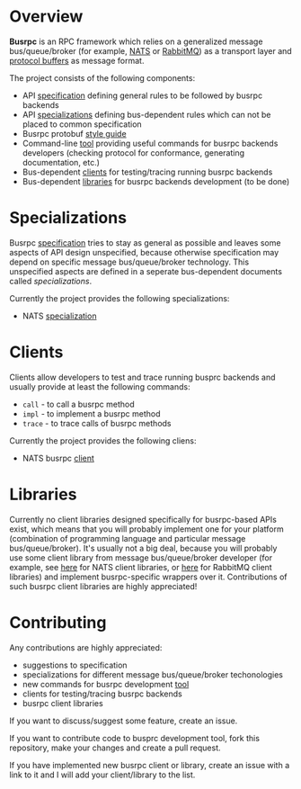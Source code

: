 # Overview

**Busrpc** is an RPC framework which relies on a generalized message bus/queue/broker (for example, [NATS](https://nats.io/) or [RabbitMQ](https://rabbitmq.com/)) as a transport layer and [protocol buffers](https://developers.google.com/protocol-buffers) as message format.

The project consists of the following components:
* API [specification](./docs/busrpc.md) defining general rules to be followed by busrpc backends
* API [specializations](Specializations) defining bus-dependent rules which can not be placed to common specification
* Busrpc protobuf [style guide](./docs/style.md)
* Command-line [tool](./docs/tools/busrpc-tool.md) providing useful commands for busrpc backends developers (checking protocol for conformance, generating documentation, etc.)
* Bus-dependent [clients](./README.md#Clients) for testing/tracing running busrpc backends
* Bus-dependent [libraries](Libraries) for busrpc backends development (to be done)

# Specializations

Busrpc [specification](./busrpc.md) tries to stay as general as possible and leaves some aspects of API design unspecified, because otherwise specification may depend on specific message bus/queue/broker technology. This unspecified aspects are defined in a seperate bus-dependent documents called *specializations*.

Currently the project provides the following specializations:
* NATS [specialization](./docs/specializations/nats-busrpc.md)

# Clients

Clients allow developers to test and trace running busprc backends and usually provide at least the following commands:
* `call` - to call a busrpc method
* `impl` - to implement a busrpc method
* `trace` - to trace calls of busrpc methods

Currently the project provides the following cliens:
* NATS busrpc [client](https://github.com/pananton/nats-busrpc-cli)

# Libraries

Currently no client libraries designed specifically for busrpc-based APIs exist, which means that you will probably implement one for your platform (combination of programming language and particular message bus/queue/broker). It's usually not a big deal, because you will probably use some client library from message bus/queue/broker developer (for example, see [here](https://nats.io/download/#nats-clients) for NATS client libraries, or [here](https://www.rabbitmq.com/devtools.html) for RabbitMQ client libraries) and implement busrpc-specific wrappers over it. Contributions of such busrpc client libraries are highly appreciated!

# Contributing

Any contributions are highly appreciated:
* suggestions to specification
* specializations for different message bus/queue/broker techonologies
* new commands for busrpc development [tool](./tools/busrpc-tool.md)
* clients for testing/tracing busrpc backends
* busrpc client libraries

If you want to discuss/suggest some feature, create an issue.

If you want to contribute code to busprc development tool, fork this repository, make your changes and create a pull request.

If you have implemented new busrpc client or library, create an issue with a link to it and I will add your client/library to the list.
